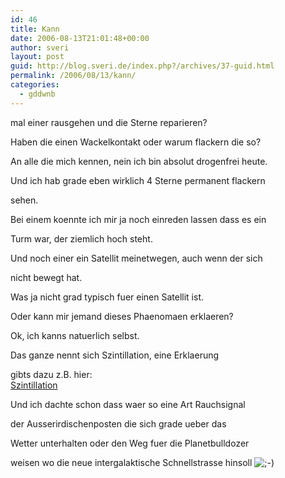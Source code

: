 ```yaml
---
id: 46
title: Kann
date: 2006-08-13T21:01:48+00:00
author: sveri
layout: post
guid: http://blog.sveri.de/index.php?/archives/37-guid.html
permalink: /2006/08/13/kann/
categories:
  - gddwnb
---
```

mal einer rausgehen und die Sterne reparieren?
  
Haben die einen Wackelkontakt oder warum flackern die so?

An alle die mich kennen, nein ich bin absolut drogenfrei heute.

Und ich hab grade eben wirklich 4 Sterne permanent flackern
  
sehen.
  
Bei einem koennte ich mir ja noch einreden lassen dass es ein
  
Turm war, der ziemlich hoch steht.
  
Und noch einer ein Satellit meinetwegen, auch wenn der sich 
  
nicht bewegt hat.
  
Was ja nicht grad typisch fuer einen Satellit ist.

Oder kann mir jemand dieses Phaenomaen erklaeren?

Ok, ich kanns natuerlich selbst.
  
Das ganze nennt sich Szintillation, eine Erklaerung
  
gibts dazu z.B. hier:  
[Szintillation](http://de.wikipedia.org/wiki/Szintillation)

Und ich dachte schon dass waer so eine Art Rauchsignal
  
der Ausserirdischenposten die sich grade ueber das
  
Wetter unterhalten oder den Weg fuer die Planetbulldozer
  
weisen wo die neue intergalaktische Schnellstrasse hinsoll <img src="http://blog.sveri.net/templates/default/img/emoticons/wink.png" alt=";-)" style="display: inline; vertical-align: bottom;" class="emoticon" />